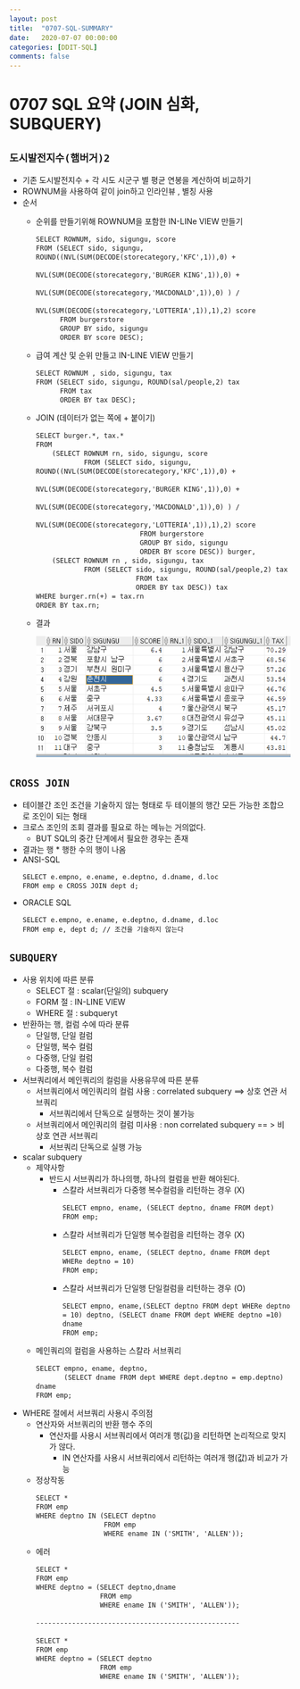 ```yaml
---
layout: post
title:  "0707-SQL-SUMMARY"
date:   2020-07-07 00:00:00
categories: [DDIT-SQL]
comments: false
---
```


# 0707 SQL 요약 (JOIN 심화, SUBQUERY)


## `도시발전지수(햄버거)2`
- 기존 도시발전지수 + 각 시도 시군구 별 평균 연봉을 계산하여 비교하기
- ROWNUM을 사용하여 같이 join하고 인라인뷰 , 별칭 사용
- 순서
    - 순위를 만들기위해  ROWNUM을 포함한 IN-LINe VIEW 만들기
        ```
        SELECT ROWNUM, sido, sigungu, score
        FROM (SELECT sido, sigungu, ROUND((NVL(SUM(DECODE(storecategory,'KFC',1)),0) +
                                           NVL(SUM(DECODE(storecategory,'BURGER KING',1)),0) +
                                           NVL(SUM(DECODE(storecategory,'MACDONALD',1)),0) ) /
                                           NVL(SUM(DECODE(storecategory,'LOTTERIA',1)),1),2) score
              FROM burgerstore
              GROUP BY sido, sigungu
              ORDER BY score DESC);
        ```
    - 급여 계산 및 순위 만들고 IN-LINE VIEW 만들기
        ```
        SELECT ROWNUM , sido, sigungu, tax
        FROM (SELECT sido, sigungu, ROUND(sal/people,2) tax
              FROM tax
              ORDER BY tax DESC);
        ```
    - JOIN (데이터가 없는 쪽에 + 붙이기)
        ```
        SELECT burger.*, tax.*
        FROM
            (SELECT ROWNUM rn, sido, sigungu, score
                    FROM (SELECT sido, sigungu, ROUND((NVL(SUM(DECODE(storecategory,'KFC',1)),0) +
                                                NVL(SUM(DECODE(storecategory,'BURGER KING',1)),0) +
                                                NVL(SUM(DECODE(storecategory,'MACDONALD',1)),0) ) /
                                                NVL(SUM(DECODE(storecategory,'LOTTERIA',1)),1),2) score
                                  FROM burgerstore
                                  GROUP BY sido, sigungu
                                  ORDER BY score DESC)) burger,
            (SELECT ROWNUM rn , sido, sigungu, tax
                    FROM (SELECT sido, sigungu, ROUND(sal/people,2) tax
                                 FROM tax
                                 ORDER BY tax DESC)) tax
        WHERE burger.rn(+) = tax.rn
        ORDER BY tax.rn;
        ```
    - 결과 
        
        ![결과](/img/0707/0707-1.PNG)

## `CROSS JOIN`
- 테이블간 조인 조건을 기술하지 않는 형태로 두 테이블의 행간 모든 가능한 조합으로 조인이 되는 형태            
- 크로스 조인의 조회 결과를 필요로 하는 메뉴는 거의없다.
    - BUT SQL의 중간 단계에서 필요한 경우는 존재
- 결과는 행 * 행한 수의 행이 나옴
- ANSI-SQL
    ```
    SELECT e.empno, e.ename, e.deptno, d.dname, d.loc
    FROM emp e CROSS JOIN dept d;
    ```
- ORACLE SQL
    ```
    SELECT e.empno, e.ename, e.deptno, d.dname, d.loc
    FROM emp e, dept d; // 조건을 기술하지 않는다
    ```
  
## `SUBQUERY`
- 사용 위치에 따른 분류
    - SELECT 절 : scalar(단일의) subquery
    - FORM 절 : IN-LINE VIEW
    - WHERE 절 : subqueryt
- 반환하는 행, 컬럼 수에 따라 분류
    - 단일행, 단일 컬럼
    - 단일행, 복수 컬럼
    - 다중행, 단일 컬럼
    - 다중행, 복수 컬럼
- 서브쿼리에서 메인쿼리의 컬럼을 사용유무에 따른 분류
    - 서브쿼리에서 메인쿼리의 컬럼 사용 : correlated subquery ==> 상호 연관 서브쿼리
        - 서브쿼리에서 단독으로 실행하는 것이 불가능
    -  서브쿼리에서 메인쿼리의 컬럼 미사용 : non correlated subquery  == > 비상호 연관 서브쿼리
        - 서브쿼리 단독으로 실행 가능 
- scalar subquery
    - 제약사항 
        - 반드시 서브쿼리가 하나의행, 하나의 컬럼을 반환 해야된다.
            - 스칼라 서브쿼리가 다중행 복수컬럼을 리턴하는 경우 (X)
                ```
                SELECT empno, ename, (SELECT deptno, dname FROM dept)
                FROM emp;
                ```
            - 스칼라 서브쿼리가 단일행 복수컬럼을 리턴하는 경우 (X)
                ```
                SELECT empno, ename, (SELECT deptno, dname FROM dept WHERe deptno = 10)
                FROM emp;
                ```
            - 스칼라 서브쿼리가 단일행 단일컬럼을 리턴하는 경우 (O)
                ```
                SELECT empno, ename,(SELECT deptno FROM dept WHERe deptno = 10) deptno, (SELECT dname FROM dept WHERE deptno =10) dname
                FROM emp;
                ``` 
    - 메인쿼리의 컬럼을 사용하는 스칼라 서브쿼리
        ```
        SELECT empno, ename, deptno, 
               (SELECT dname FROM dept WHERE dept.deptno = emp.deptno) dname
        FROM emp;      
        ```
- WHERE 절에서 서브쿼리 사용시 주의점
    - 연산자와 서브쿼리의 반환 행수 주의
        - 연산자를 사용시 서브쿼리에서 여러개 행(깂)을 리턴하면 논리적으로 맞지가 않다.
            - IN 연산자를 사용시 서브쿼리에서 리턴하는 여러개 행(값)과 비교가 가능
    - 정상작동
        ```
        SELECT *
        FROM emp
        WHERE deptno IN (SELECT deptno
                         FROM emp
                         WHERE ename IN ('SMITH', 'ALLEN'));
        ```
    - 에러
        ```
        SELECT *
        FROM emp
        WHERE deptno = (SELECT deptno,dname
                        FROM emp
                        WHERE ename IN ('SMITH', 'ALLEN'));
                 
        ---------------------------------------------------
        
        SELECT *
        FROM emp
        WHERE deptno = (SELECT deptno
                        FROM emp
                        WHERE ename IN ('SMITH', 'ALLEN'));
        ```